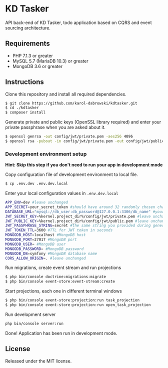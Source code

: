 # KD Tasker

API back-end of KD Tasker, todo application based on CQRS and event sourcing architecture.

## Requirements

* PHP 7.1.3 or greater
* MySQL 5.7 (MariaDB 10.3) or greater
* MongoDB 3.6 or greater

## Instructions

Clone this repository and install all required dependencies.
```bash
$ git clone https://github.com/karol-dabrowski/kdtasker.git
$ cd ./kdtasker
$ composer install
```

Generate private and public keys (OpenSSL library required) and enter your private passphrase when you are asked about it.
```bash
$ openssl genrsa -out config/jwt/private.pem -aes256 4096
$ openssl rsa -pubout -in config/jwt/private.pem -out config/jwt/public.pem
```

### Development environment setup

**Hint: Skip this step if you don't need to run your app in development mode**

Copy configuration file of development environment to local file.
```bash
$ cp .env.dev .env.dev.local
```

Enter your local configuration values in ``.env.dev.local`` 
```bash
APP_ENV=dev #leave unchanged
APP_SECRET=your_secret_token #should have around 32 randomly chosen characters
DATABASE_URL="mysql://db_user:db_password@127.0.0.1:3306/db_name" #your MySQL URL
JWT_SECRET_KEY=%kernel.project_dir%/config/jwt/private.pem #leave unchanged
JWT_PUBLIC_KEY=%kernel.project_dir%/config/jwt/public.pem #leave unchanged
JWT_PASSPHRASE_STRING=secret #the same string you provided during generating your keys in previous step
JWT_TOKEN_TTL=3600 #TTL for JWT token in seconds
MONGODB_HOST=localhost #MongoDB host
MONGODB_PORT=27017 #MongoDB port
MONGODB_USER= #MongoDB user
MONGODB_PASSWORD= #MongoDB password
MONGODB_DB=symfony #MongoDB database name
CORS_ALLOW_ORIGIN=. #leave unchanged
```

Run migrations, create event stream and run projections
```bash
$ php bin/console doctrine:migrations:migrate
$ php bin/console event-store:event-stream:create
```

Start projections, each one in different terminal windows
```bash
$ php bin/console event-store:projection:run task_projection
$ php bin/console event-store:projection:run open_task_projection
```

Run development server
```bash
php bin/console server:run
```

Done! Application has been run in development mode.


## License
Released under the MIT license.